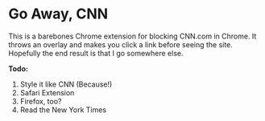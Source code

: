 # Go Away, CNN

This is a barebones Chrome extension for blocking CNN.com in Chrome. It throws an overlay and makes you click a link before seeing the site. Hopefully the end result is that I go somewhere else.

**Todo:**

1. Style it like CNN (Because!)
2. Safari Extension
3. Firefox, too?
4. Read the New York Times
